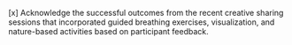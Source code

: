 [x] Acknowledge the successful outcomes from the recent creative sharing sessions that incorporated guided breathing exercises, visualization, and nature-based activities based on participant feedback.